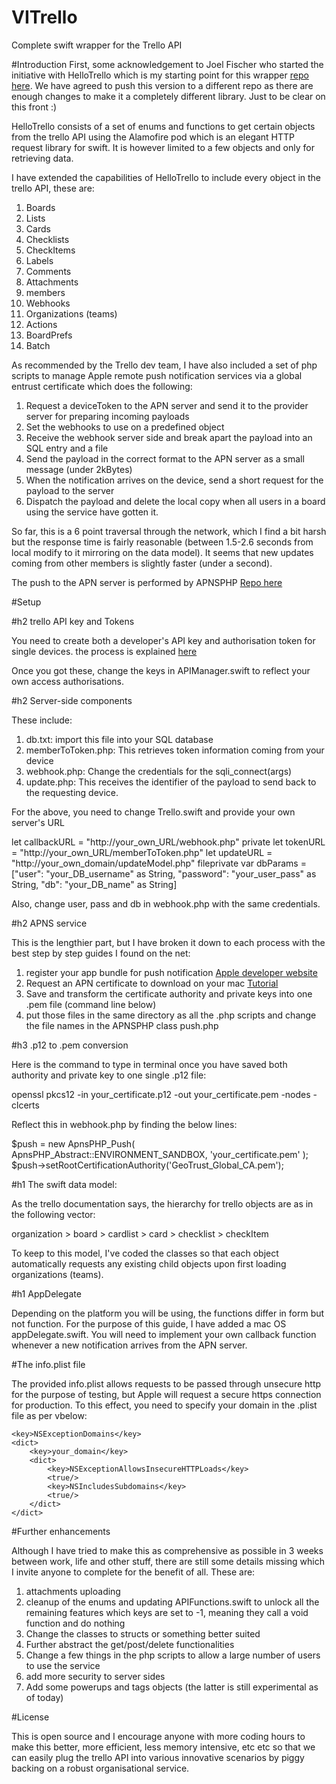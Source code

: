 # VITrello
Complete swift wrapper for the Trello API

#Introduction
First, some acknowledgement to Joel Fischer who started the initiative with HelloTrello which is my starting point for this wrapper [repo here](https://github.com/livio/HelloTrello "HelloTrello swift library"). We have agreed to push this version to a different repo as there are enough changes to make it a completely different library. Just to be clear on this front :) 

HelloTrello consists of a set of enums and functions to get certain objects from the trello API using the Alamofire pod which is an elegant HTTP request library for swift. It is however limited to a few objects and only for retrieving data. 

I have extended the capabilities of HelloTrello to include every object in the trello API, these are:
1. Boards
2. Lists
3. Cards
4. Checklists
5. CheckItems
6. Labels
7. Comments
8. Attachments
9. members
10. Webhooks
11. Organizations (teams)
12. Actions
13. BoardPrefs
14. Batch

As recommended by the Trello dev team, I have also included a set of php scripts to manage Apple remote push notification services via a global entrust certificate which does the following:
1. Request a deviceToken to the APN server and send it to the provider server for preparing incoming payloads
2. Set the webhooks to use on a predefined object
3. Receive the webhook server side and break apart the payload into an SQL entry and a file
4. Send the payload in the correct format to the APN server as a small message (under 2kBytes)
5. When the notification arrives on the device, send a short request for the payload to the server 
6. Dispatch the payload and delete the local copy when all users in a board using the service have gotten it.

So far, this is a 6 point traversal through the network, which I find a bit harsh but the response time is fairly reasonable (between 1.5-2.6 seconds from local modify to it mirroring on the data model). It seems that new updates coming from other members is slightly faster (under a second).

The push to the APN server is performed by APNSPHP [Repo here](https://github.com/immobiliare/ApnsPHP "PHP scripts for the APN service")


#Setup

#h2 trello API key and Tokens

You need to create both a developer's API key and authorisation token for single devices. the process is explained [here](https://trello.com/app-key)

Once you got these, change the keys in APIManager.swift to reflect your own access authorisations.

#h2 Server-side components

These include:
1. db.txt: import this file into your SQL database
2. memberToToken.php: This retrieves token information coming from your device
3. webhook.php: Change the credentials for the sqli_connect(args)
4. update.php: This receives the identifier of the payload to send back to the requesting device.

For the above, you need to change Trello.swift and provide your own server's URL

 let callbackURL = "http://your_own_URL/webhook.php"
	private let tokenURL = "http://your_own_URL/memberToToken.php"
		let updateURL = "http://your_own_domain/updateModel.php"
	fileprivate var dbParams = ["user": "your_DB_username" as String, "password": "your_user_pass" as String, "db": "your_DB_name" as String]
	

Also, change user, pass and db in webhook.php with the same credentials.

#h2 APNS service

This is the lengthier part, but I have broken it down to each process with the best step by step guides I found on the net:
1. register your app bundle for push notification [Apple developer website](https://developer.apple.com/library/content/documentation/NetworkingInternet/Conceptual/RemoteNotificationsPG/APNSOverview.html#//apple_ref/doc/uid/TP40008194-CH8-SW1)
2. Request an APN certificate to download on your mac [Tutorial](https://quickblox.com/developers/How_to_create_APNS_certificates)
3. Save and transform the certificate authority and private keys into one .pem file (command line below)
4. put those files in the same directory as all the .php scripts and change the file names in the APNSPHP class push.php

#h3 .p12 to .pem conversion

Here is the command to type in terminal once you have saved both authority and private key to one single .p12 file:

openssl pkcs12 -in your_certificate.p12 -out your_certificate.pem -nodes -clcerts

Reflect this in webhook.php by finding the below lines:

$push = new ApnsPHP_Push(
	ApnsPHP_Abstract::ENVIRONMENT_SANDBOX,
	'your_certificate.pem'
);
$push->setRootCertificationAuthority('GeoTrust_Global_CA.pem');


#h1 The swift data model:

As the trello documentation says, the hierarchy for trello objects are as in the following vector:

organization > board > cardlist > card > checklist > checkItem

To keep to this model, I've coded the classes so that each object automatically requests any existing child objects upon first loading organizations (teams).

#h1 AppDelegate

Depending on the platform you will be using, the functions differ in form but not function. For the purpose of this guide, I have added a mac OS appDelegate.swift. You will need to implement your own callback function whenever a new notification arrives from the APN server.

#The info.plist file

The provided info.plist allows requests to be passed through unsecure http for the purpose of testing, but Apple will request a secure https connection for production. To this effect, you need to specify your domain in the .plist file as per vbelow:

	<key>NSExceptionDomains</key>
	<dict>
		<key>your_domain</key>
		<dict>
			<key>NSExceptionAllowsInsecureHTTPLoads</key>
			<true/>
			<key>NSIncludesSubdomains</key>
			<true/>
		</dict>
	</dict>
 
#Further enhancements

Although I have tried to make this as comprehensive as possible in 3 weeks between work, life and other stuff, there are still some details missing which I invite anyone to complete for the benefit of all. These are:

1. attachments uploading
2. cleanup of the enums and updating APIFunctions.swift to unlock all the remaining features which keys are set to -1, meaning they call a void function and do nothing
3. Change the classes to structs or something better suited
4. Further abstract the get/post/delete functionalities 
5. Change a few things in the php scripts to allow a large number of users to use the service
6. add more security to server sides
7. Add some powerups and tags objects (the latter is still experimental as of today)

#License

This is open source and I encourage anyone with more coding hours to make this better, more efficient, less memory intensive, etc etc so that we can easily plug the trello API into various innovative scenarios by piggy backing on a robust organisational service.
